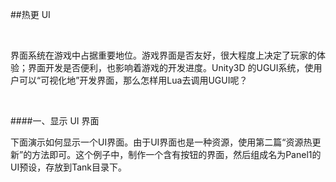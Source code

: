 ##热更 UI

&emsp;

界面系统在游戏中占据重要地位。游戏界面是否友好，很大程度上决定了玩家的体验；界面开发是否便利，也影响着游戏的开发进度。Unity3D 的UGUI系统，使用户可以“可视化地”开发界面，那么怎样用Lua去调用UGUI呢？

&emsp;

####一、显示 UI 界面

下面演示如何显示一个UI界面。由于UI界面也是一种资源，使用第二篇“资源热更新”的方法即可。这个例子中，制作一个含有按钮的界面，然后组成名为Panel1的UI预设，存放到Tank目录下。